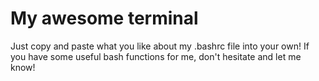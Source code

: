 # My awesome terminal

Just copy and paste what you like about my .bashrc file into your own! If you have some useful bash functions for me, don't hesitate and let me know!

